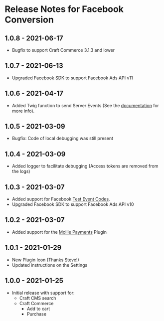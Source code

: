 # Release Notes for Facebook Conversion

## 1.0.8 - 2021-06-17

- Bugfix to support Craft Commerce 3.1.3 and lower

## 1.0.7 - 2021-06-13

- Upgraded Facebook SDK to support Facebook Ads API v11

## 1.0.6 - 2021-04-17

- Added Twig function to send Server Events (See the [documentation](https://facebook-conversion.dwy.be/documentation/manual-tracking.html) for more info).

## 1.0.5 - 2021-03-09

- Bugfix: Code of local debugging was still present 

## 1.0.4 - 2021-03-09

- Added logger to facilitate debugging (Access tokens are removed from the logs)

## 1.0.3 - 2021-03-07

- Added support for Facebook [Test Event Codes](https://www.facebook.com/business/help/2040882565969969).
- Upgraded Facebook SDK to support Facebook Ads API v10

## 1.0.2 - 2021-03-07

- Added support for the [Mollie Payments](https://plugins.craftcms.com/mollie-payments) Plugin

## 1.0.1 - 2021-01-29

- New Plugin Icon (Thanks Steve!)
- Updated instructions on the Settings

## 1.0.0 - 2021-01-25

- Initial release with support for:
  - Craft CMS search
  - Craft Commerce
    - Add to cart
    - Purchase
